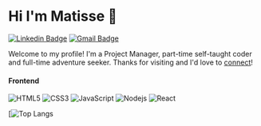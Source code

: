 # Hi I'm Matisse 👋
[![Linkedin Badge](https://img.shields.io/badge/-@Matisse-blue?style=flat&logo=Linkedin&logoColor=white&link=https://www.linkedin.com/in/matisseacheen/)](https://www.linkedin.com/in/matisseacheen/)
[![Gmail Badge](https://img.shields.io/badge/-@Matissse-c14438?style=flat&logo=Gmail&logoColor=white&link=mailto:matisse.acheen.pro@gmail.com)](mailto:matisse.acheen.pro@gmail.com)

Welcome to my profile! I'm a Project Manager, part-time self-taught coder and full-time adventure seeker. Thanks for visiting and I'd love to [connect](https://www.linkedin.com/in/matisseacheen/)!

#### Frontend
![HTML5](https://img.shields.io/badge/-HTML5-%23E44D27?style=flat-square&logo=html5&logoColor=ffffff)
![CSS3](https://img.shields.io/badge/-CSS3-%231572B6?style=flat-square&logo=css3)
![JavaScript](https://img.shields.io/badge/-JavaScript-%23F7DF1C?style=flat-square&logo=javascript&logoColor=000000&labelColor=%23F7DF1C&color=%23FFCE5A)
![Nodejs](https://img.shields.io/badge/-Nodejs-black?style=flat-square&logo=Node.js)
![React](https://img.shields.io/badge/-React-%23282C34?style=flat-square&logo=react)


[![Top Langs](https://github-readme-stats.vercel.app/api/top-langs/?username=IMPWONG&layout=compact)
